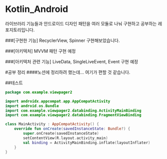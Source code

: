 # Kotlin_Android

라이브러리 기능들과 
안드로이드 디자인 패턴을 
여러 모듈로 나눠 구현하고 공부하는 레포지토리입니다.

###[구현한 기능]
RecyclerView, Spinner 구현해보았습니다.

###[아키텍처]
MVVM 패턴 구현 예정

###[아키텍처 관련 기능]
LiveData, SingleLiveEvent, Event 구현 예정


#공부 정리
####노션에 정리하려 했는데... 여기가 편할 것 같습니다.

##테스트

```kotlin
package com.example.viewpager2

import androidx.appcompat.app.AppCompatActivity
import android.os.Bundle
import com.example.viewpager2.databinding.ActivityMainBinding
import com.example.viewpager2.databinding.FragmentViewBinding

class MainActivity : AppCompatActivity() {
    override fun onCreate(savedInstanceState: Bundle?) {
        super.onCreate(savedInstanceState)
        setContentView(R.layout.activity_main)
        val binding = ActivityMainBinding.inflate(layoutInflater)
    }
}

```


